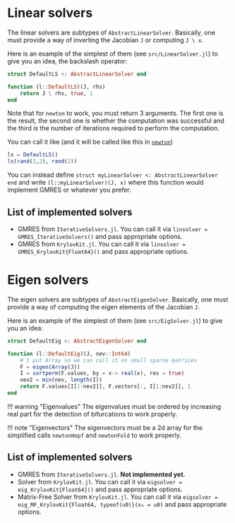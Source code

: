 # Linear solvers

The linear solvers are subtypes of `AbstractLinearSolver`. Basically, one must provide a way of inverting the Jacobian `J` or computing `J \ x`.

Here is an example of the simplest of them (see `src/LinearSolver.jl`) to give you an idea, the backslash operator:

```julia
struct DefaultLS <: AbstractLinearSolver end

function (l::DefaultLS)(J, rhs)
	return J \ rhs, true, 1
end
```

Note that for `newton` to work, you must return 3 arguments. The first one is the result, the second one is whether the computation was successful and the third is the number of iterations required to perform the computation.

You can call it like (and it will be called like this in [`newton`](@ref))

```julia
ls = DefaultLS()
ls(rand(2,2), rand(2))
```

You can instead define `struct myLinearSolver <: AbstractLinearSolver end` and write `(l::myLinearSolver)(J, x)` where this function would implement GMRES or whatever you prefer.

## List of implemented solvers
- GMRES from `IterativeSolvers.jl`. You can call it via `linsolver = GMRES_IterativeSolvers()` and pass appropriate options.
- GMRES from `KrylovKit.jl`. You can call it via `linsolver = GMRES_KrylovKit{Float64}()` and pass appropriate options.

# Eigen solvers

The eigen solvers are subtypes of `AbstractEigenSolver`. Basically, one must provide a way of computing the eigen elements of the Jacobian `J`.

Here is an example of the simplest of them (see `src/EigSolver.jl`) to give you an idea:

```julia
struct DefaultEig <: AbstractEigenSolver end

function (l::DefaultEig)(J, nev::Int64)
	# I put Array so we can call it on small sparse matrices
	F = eigen(Array(J))
	I = sortperm(F.values, by = x-> real(x), rev = true)
	nev2 = min(nev, length(I))
	return F.values[I[1:nev2]], F.vectors[:, I[1:nev2]], 1
end
```

!!! warning "Eigenvalues"
    The eigenvalues must be ordered by increasing real part for the detection of bifurcations to work properly.
	
!!! note "Eigenvectors"
    The eigenvectors must be a 2d array for the simplified calls `newtonHopf` and `newtonFold` to work properly.

## List of implemented solvers
- GMRES from `IterativeSolvers.jl`. **Not implemented yet.**
- Solver from `KrylovKit.jl`. You can call it via `eigsolver = eig_KrylovKit{Float64}()` and pass appropriate options.
- Matrix-Free Solver from `KrylovKit.jl`. You can call it via `eigsolver = eig_MF_KrylovKit{Float64, typeof(u0)}(x₀ = u0)` and pass appropriate options.